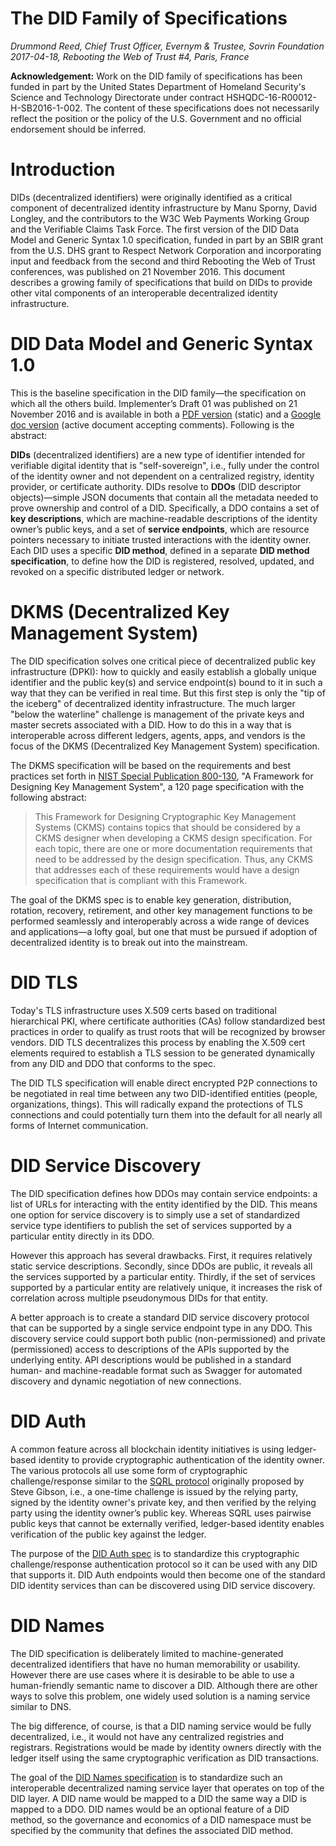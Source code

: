 # The DID Family of Specifications

*Drummond Reed, Chief Trust Officer, Evernym & Trustee, Sovrin Foundation
2017-04-18, Rebooting the Web of Trust #4, Paris, France*

**Acknowledgement:** Work on the DID family of specifications has been funded in part by the United States Department of Homeland Security's Science and Technology Directorate under contract HSHQDC-16-R00012-H-SB2016-1-002. The content of these specifications does not necessarily reflect the position or the policy of the U.S. Government and no official endorsement should be inferred. 

# Introduction

DIDs (decentralized identifiers) were originally identified as a critical component of decentralized identity infrastructure by Manu Sporny, David Longley, and the contributors to the W3C Web Payments Working Group and the Verifiable Claims Task Force. The first version of the DID Data Model and Generic Syntax 1.0 specification, funded in part by an SBIR grant from the U.S. DHS grant to Respect Network Corporation and incorporating input and feedback from the second and third Rebooting the Web of Trust conferences, was published on 21 November 2016. This document describes a growing family of specifications that build on DIDs to provide other vital components of an interoperable decentralized identity infrastructure.

# DID Data Model and Generic Syntax 1.0

This is the baseline specification in the DID family—the specification on which all the others build. Implementer’s Draft 01 was published on 21 November 2016 and is available in both a [PDF version](https://github.com/WebOfTrustInfo/rebooting-the-web-of-trust-fall2016/blob/master/final-documents/did-implementer-draft-10.pdf) (static) and a [Google doc version](https://docs.google.com/document/d/1Z-9jX4PEWtyRFD5fEyyzEnWK_0ir0no1JJLuRu8O9Gs/edit?usp=sharing) (active document accepting comments). Following is the abstract:

**DIDs** (decentralized identifiers) are a new type of identifier intended for verifiable digital identity that is "self-sovereign", i.e., fully under the control of the identity owner and not dependent on a centralized registry, identity provider, or certificate authority. DIDs resolve to **DDOs** (DID descriptor objects)—simple JSON documents that contain all the metadata needed to prove ownership and control of a DID. Specifically, a DDO contains a set of **key descriptions**, which are machine-readable descriptions of the identity owner’s public keys, and a set of **service endpoints**, which are resource pointers necessary to initiate trusted interactions with the identity owner. Each DID uses a specific **DID method**, defined in a separate **DID method specification**, to define how the DID is registered, resolved, updated, and revoked on a specific distributed ledger or network. 

# DKMS (Decentralized Key Management System)

The DID specification solves one critical piece of decentralized public key infrastructure (DPKI): how to quickly and easily establish a globally unique identifier and the public key(s) and service endpoint(s) bound to it in such a way that they can be verified in real time. But this first step is only the "tip of the iceberg" of decentralized identity infrastructure. The much larger "below the waterline" challenge is management of the private keys and master secrets associated with a DID. How to do this in a way that is interoperable across different ledgers, agents, apps, and vendors is the focus of the DKMS (Decentralized Key Management System) specification.

The DKMS specification will be based on the requirements and best practices set forth in [NIST Special Publication 800-130](http://nvlpubs.nist.gov/nistpubs/SpecialPublications/NIST.SP.800-130.pdf), "A Framework for Designing Key Management System", a 120 page specification with the following abstract:

>This Framework for Designing Cryptographic Key Management Systems (CKMS) contains topics that should be considered by a CKMS designer when developing a CKMS design specification. For each topic, there are one or more documentation requirements that need to be addressed by the design specification. Thus, any CKMS that addresses each of these requirements would have a design specification that is compliant with this Framework. 

The goal of the DKMS spec is to enable key generation, distribution, rotation, recovery, retirement, and other key management functions to be performed seamlessly and interoperably across a wide range of devices and applications—a lofty goal, but one that must be pursued if adoption of decentralized identity is to break out into the mainstream.

# DID TLS

Today's TLS infrastructure uses X.509 certs based on traditional hierarchical PKI, where certificate authorities (CAs) follow standardized best practices in order to qualify as trust roots that will be recognized by browser vendors. DID TLS decentralizes this process by enabling the X.509 cert elements required to establish a TLS session to be generated dynamically from any DID and DDO that conforms to the spec.

The DID TLS specification will enable direct encrypted P2P connections to be negotiated in real time between any two DID-identified entities (people, organizations, things). This will radically expand the protections of TLS connections and could potentially turn them into the default for all nearly all forms of Internet communication.

# DID Service Discovery

The DID specification defines how DDOs may contain service endpoints: a list of URLs for interacting with the entity identified by the DID. This means one option for service discovery is to simply use a set of standardized service type identifiers to publish the set of services supported by a particular entity directly in its DDO.

However this approach has several drawbacks. First, it requires relatively static service descriptions. Secondly, since DDOs are public, it reveals all the services supported by a particular entity. Thirdly, if the set of services supported by a particular entity are relatively unique, it increases the risk of correlation across multiple pseudonymous DIDs for that entity.

A better approach is to create a standard DID service discovery protocol that can be supported by a single service endpoint type in any DDO. This discovery service could support both public (non-permissioned) and private (permissioned) access to descriptions of the APIs supported by the underlying entity. API descriptions would be published in a standard human- and machine-readable format such as Swagger for automated discovery and dynamic negotiation of new connections.

# DID Auth

A common feature across all blockchain identity initiatives is using ledger-based identity to provide cryptographic authentication of the identity owner. The various protocols all use some form of cryptographic challenge/response similar to the [SQRL protocol](https://en.wikipedia.org/wiki/SQRL) originally proposed by Steve Gibson, i.e., a one-time challenge is issued by the relying party, signed by the identity owner's private key, and then verified by the relying party using the identity owner’s public key. Whereas SQRL uses pairwise public keys that cannot be externally verified, ledger-based identity enables verification of the public key against the ledger.

The purpose of the [DID Auth spec](https://github.com/WebOfTrustInfo/rebooting-the-web-of-trust-spring2017/blob/master/topics-and-advance-readings/did-auth.md) is to standardize this cryptographic challenge/response authentication protocol so it can be used with any DID that supports it. DID Auth endpoints would then become one of the standard DID identity services than can be discovered using DID service discovery.

# DID Names

The DID specification is deliberately limited to machine-generated decentralized identifiers that have no human memorability or usability. However there are use cases where it is desirable to be able to use a human-friendly semantic name to discover a DID. Although there are other ways to solve this problem, one widely used solution is a naming service similar to DNS. 

The big difference, of course, is that a DID naming service would be fully decentralized, i.e., it would not have any centralized registries and registrars. Registrations would be made by identity owners directly with the ledger itself using the same cryptographic verification as DID transactions.

The goal of the [DID Names specification](https://github.com/WebOfTrustInfo/rebooting-the-web-of-trust-spring2017/blob/master/topics-and-advance-readings/did-names.md) is to standardize such an interoperable decentralized naming service layer that operates on top of the DID layer. A DID name would be mapped to a DID the same way a DID is mapped to a DDO. DID names would be an optional feature of a DID method, so the governance and economics of a DID namespace must be specified by the community that defines the associated DID method.

